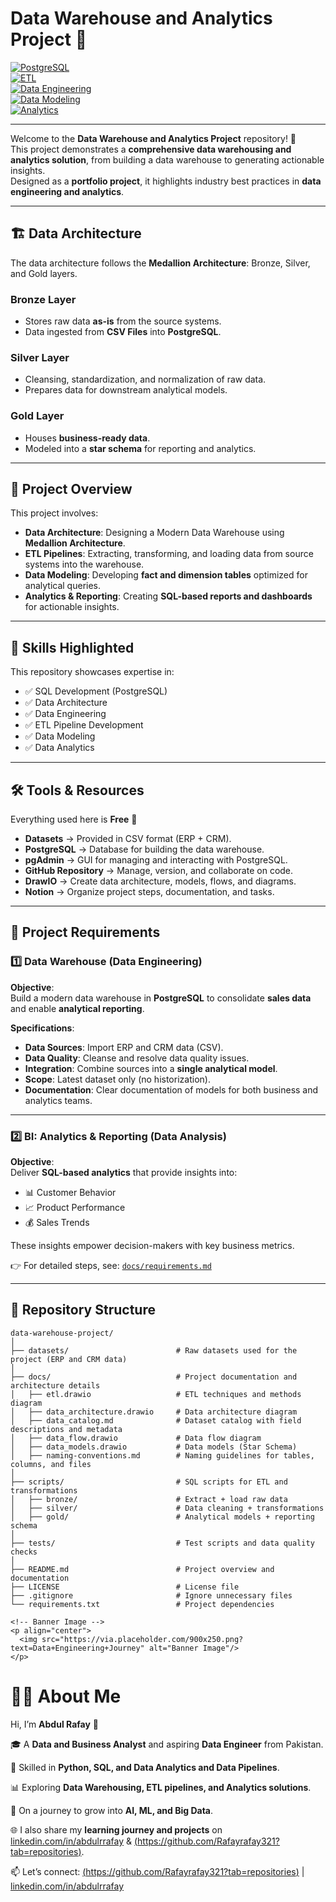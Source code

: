 # Data Warehouse and Analytics Project 🚀  

[![PostgreSQL](https://img.shields.io/badge/PostgreSQL-Database-blue?logo=postgresql)](https://www.postgresql.org/)  
[![ETL](https://img.shields.io/badge/ETL-Pipeline-green?logo=apache-airflow)](https://airflow.apache.org/)  
[![Data Engineering](https://img.shields.io/badge/Data-Engineering-orange?logo=python)](https://en.wikipedia.org/wiki/Data_engineering)  
[![Data Modeling](https://img.shields.io/badge/Data-Modeling-yellow?logo=postgresql)](https://en.wikipedia.org/wiki/Data_modeling)  
[![Analytics](https://img.shields.io/badge/Data-Analytics-purple?logo=tableau)](https://www.tableau.com/)  

---

Welcome to the **Data Warehouse and Analytics Project** repository! 🚀  
This project demonstrates a **comprehensive data warehousing and analytics solution**, from building a data warehouse to generating actionable insights.  
Designed as a **portfolio project**, it highlights industry best practices in **data engineering and analytics**.  

---

## 🏗️ Data Architecture

The data architecture follows the **Medallion Architecture**: Bronze, Silver, and Gold layers.

### Bronze Layer
- Stores raw data **as-is** from the source systems.  
- Data ingested from **CSV Files** into **PostgreSQL**.  

### Silver Layer
- Cleansing, standardization, and normalization of raw data.  
- Prepares data for downstream analytical models.  

### Gold Layer
- Houses **business-ready data**.  
- Modeled into a **star schema** for reporting and analytics.  

---

## 📖 Project Overview

This project involves:

- **Data Architecture**: Designing a Modern Data Warehouse using **Medallion Architecture**.  
- **ETL Pipelines**: Extracting, transforming, and loading data from source systems into the warehouse.  
- **Data Modeling**: Developing **fact and dimension tables** optimized for analytical queries.  
- **Analytics & Reporting**: Creating **SQL-based reports and dashboards** for actionable insights.  

---

## 🎯 Skills Highlighted

This repository showcases expertise in:

- ✅ SQL Development (PostgreSQL)  
- ✅ Data Architecture  
- ✅ Data Engineering  
- ✅ ETL Pipeline Development  
- ✅ Data Modeling  
- ✅ Data Analytics  

---

## 🛠️ Tools & Resources

Everything used here is **Free** 🎉  

- **Datasets** → Provided in CSV format (ERP + CRM).  
- **PostgreSQL** → Database for building the data warehouse.  
- **pgAdmin** → GUI for managing and interacting with PostgreSQL.  
- **GitHub Repository** → Manage, version, and collaborate on code.  
- **DrawIO** → Create data architecture, models, flows, and diagrams.  
- **Notion** → Organize project steps, documentation, and tasks.  

---

## 🚀 Project Requirements

### 1️⃣ Data Warehouse (Data Engineering)

**Objective**:  
Build a modern data warehouse in **PostgreSQL** to consolidate **sales data** and enable **analytical reporting**.

**Specifications**:  
- **Data Sources**: Import ERP and CRM data (CSV).  
- **Data Quality**: Cleanse and resolve data quality issues.  
- **Integration**: Combine sources into a **single analytical model**.  
- **Scope**: Latest dataset only (no historization).  
- **Documentation**: Clear documentation of models for both business and analytics teams.  

---

### 2️⃣ BI: Analytics & Reporting (Data Analysis)

**Objective**:  
Deliver **SQL-based analytics** that provide insights into:  

- 📊 Customer Behavior  
- 📈 Product Performance  
- 💰 Sales Trends  

These insights empower decision-makers with key business metrics.  

👉 For detailed steps, see: [`docs/requirements.md`](docs/requirements.md)  

---

## 📂 Repository Structure

```plaintext
data-warehouse-project/
│
├── datasets/                        # Raw datasets used for the project (ERP and CRM data)
│
├── docs/                            # Project documentation and architecture details
│   ├── etl.drawio                   # ETL techniques and methods diagram
│   ├── data_architecture.drawio     # Data architecture diagram
│   ├── data_catalog.md              # Dataset catalog with field descriptions and metadata
│   ├── data_flow.drawio             # Data flow diagram
│   ├── data_models.drawio           # Data models (Star Schema)
│   ├── naming-conventions.md        # Naming guidelines for tables, columns, and files
│
├── scripts/                         # SQL scripts for ETL and transformations
│   ├── bronze/                      # Extract + load raw data
│   ├── silver/                      # Data cleaning + transformations
│   ├── gold/                        # Analytical models + reporting schema
│
├── tests/                           # Test scripts and data quality checks
│
├── README.md                        # Project overview and documentation
├── LICENSE                          # License file
├── .gitignore                       # Ignore unnecessary files
└── requirements.txt                 # Project dependencies

<!-- Banner Image -->
<p align="center">
  <img src="https://via.placeholder.com/900x250.png?text=Data+Engineering+Journey" alt="Banner Image"/>
</p>

```

# 👨‍💻 About Me

Hi, I’m **Abdul Rafay** 👋  

🎓 A **Data and Business Analyst** and aspiring **Data Engineer** from Pakistan.  

🐍 Skilled in **Python, SQL, and Data Analytics and Data Pipelines**.  

📊 Exploring **Data Warehousing, ETL pipelines, and Analytics solutions**.  

🚀 On a journey to grow into **AI, ML, and Big Data**.  

🌐 I also share my **learning journey and projects** on [linkedin.com/in/abdulrrafay](#) & [(https://github.com/Rafayrafay321?tab=repositories)](#).  

📫 Let’s connect: [(https://github.com/Rafayrafay321?tab=repositories)](#) | [linkedin.com/in/abdulrrafay](#)  

